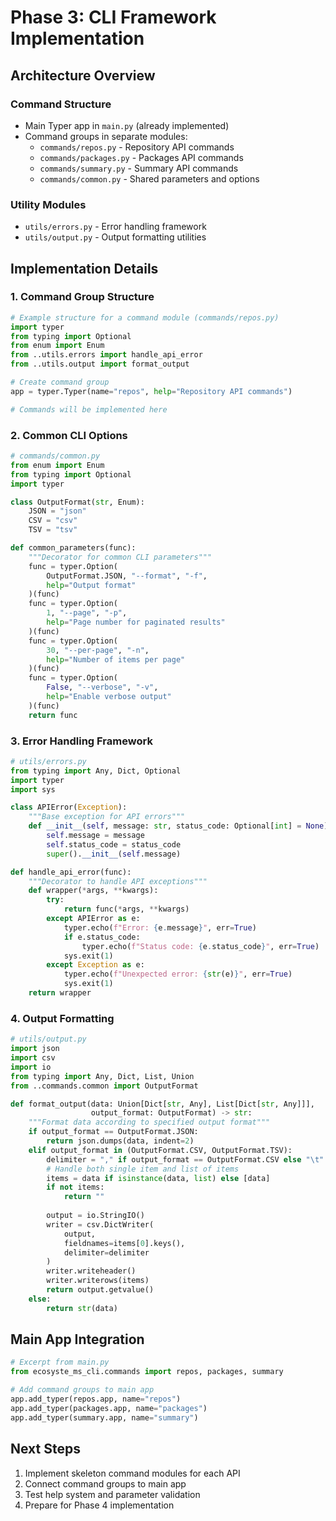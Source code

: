 # Phase 3: CLI Framework Implementation

## Architecture Overview

### Command Structure
- Main Typer app in `main.py` (already implemented)
- Command groups in separate modules:
  - `commands/repos.py` - Repository API commands
  - `commands/packages.py` - Packages API commands
  - `commands/summary.py` - Summary API commands
  - `commands/common.py` - Shared parameters and options

### Utility Modules
- `utils/errors.py` - Error handling framework
- `utils/output.py` - Output formatting utilities

## Implementation Details

### 1. Command Group Structure
```python
# Example structure for a command module (commands/repos.py)
import typer
from typing import Optional
from enum import Enum
from ..utils.errors import handle_api_error
from ..utils.output import format_output

# Create command group
app = typer.Typer(name="repos", help="Repository API commands")

# Commands will be implemented here
```

### 2. Common CLI Options
```python
# commands/common.py
from enum import Enum
from typing import Optional
import typer

class OutputFormat(str, Enum):
    JSON = "json"
    CSV = "csv"
    TSV = "tsv"

def common_parameters(func):
    """Decorator for common CLI parameters"""
    func = typer.Option(
        OutputFormat.JSON, "--format", "-f", 
        help="Output format"
    )(func)
    func = typer.Option(
        1, "--page", "-p", 
        help="Page number for paginated results"
    )(func)
    func = typer.Option(
        30, "--per-page", "-n", 
        help="Number of items per page"
    )(func)
    func = typer.Option(
        False, "--verbose", "-v", 
        help="Enable verbose output"
    )(func)
    return func
```

### 3. Error Handling Framework
```python
# utils/errors.py
from typing import Any, Dict, Optional
import typer
import sys

class APIError(Exception):
    """Base exception for API errors"""
    def __init__(self, message: str, status_code: Optional[int] = None):
        self.message = message
        self.status_code = status_code
        super().__init__(self.message)

def handle_api_error(func):
    """Decorator to handle API exceptions"""
    def wrapper(*args, **kwargs):
        try:
            return func(*args, **kwargs)
        except APIError as e:
            typer.echo(f"Error: {e.message}", err=True)
            if e.status_code:
                typer.echo(f"Status code: {e.status_code}", err=True)
            sys.exit(1)
        except Exception as e:
            typer.echo(f"Unexpected error: {str(e)}", err=True)
            sys.exit(1)
    return wrapper
```

### 4. Output Formatting
```python
# utils/output.py
import json
import csv
import io
from typing import Any, Dict, List, Union
from ..commands.common import OutputFormat

def format_output(data: Union[Dict[str, Any], List[Dict[str, Any]]], 
                  output_format: OutputFormat) -> str:
    """Format data according to specified output format"""
    if output_format == OutputFormat.JSON:
        return json.dumps(data, indent=2)
    elif output_format in (OutputFormat.CSV, OutputFormat.TSV):
        delimiter = "," if output_format == OutputFormat.CSV else "\t"
        # Handle both single item and list of items
        items = data if isinstance(data, list) else [data]
        if not items:
            return ""
        
        output = io.StringIO()
        writer = csv.DictWriter(
            output, 
            fieldnames=items[0].keys(),
            delimiter=delimiter
        )
        writer.writeheader()
        writer.writerows(items)
        return output.getvalue()
    else:
        return str(data)
```

## Main App Integration
```python
# Excerpt from main.py
from ecosyste_ms_cli.commands import repos, packages, summary

# Add command groups to main app
app.add_typer(repos.app, name="repos")
app.add_typer(packages.app, name="packages")
app.add_typer(summary.app, name="summary")
```

## Next Steps
1. Implement skeleton command modules for each API
2. Connect command groups to main app
3. Test help system and parameter validation
4. Prepare for Phase 4 implementation
